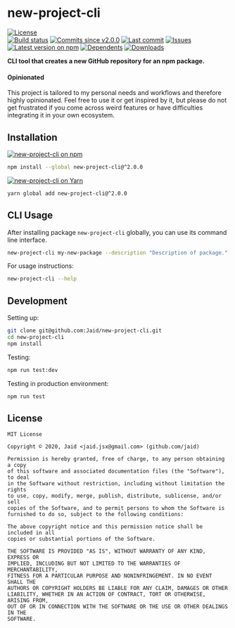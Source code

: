 # new-project-cli


<a href="https://raw.githubusercontent.com/Jaid/new-project-cli/master/license.txt"><img src="https://img.shields.io/github/license/Jaid/new-project-cli?style=flat-square" alt="License"/></a>  
<a href="https://actions-badge.atrox.dev/Jaid/new-project-cli/goto"><img src="https://img.shields.io/endpoint.svg?style=flat-square&url=https%3A%2F%2Factions-badge.atrox.dev%2FJaid%2Fnew-project-cli%2Fbadge" alt="Build status"/></a> <a href="https://github.com/Jaid/new-project-cli/commits"><img src="https://img.shields.io/github/commits-since/Jaid/new-project-cli/v2.0.0?style=flat-square&logo=github" alt="Commits since v2.0.0"/></a> <a href="https://github.com/Jaid/new-project-cli/commits"><img src="https://img.shields.io/github/last-commit/Jaid/new-project-cli?style=flat-square&logo=github" alt="Last commit"/></a> <a href="https://github.com/Jaid/new-project-cli/issues"><img src="https://img.shields.io/github/issues/Jaid/new-project-cli?style=flat-square&logo=github" alt="Issues"/></a>  
<a href="https://npmjs.com/package/new-project-cli"><img src="https://img.shields.io/npm/v/new-project-cli?style=flat-square&logo=npm&label=latest%20version" alt="Latest version on npm"/></a> <a href="https://github.com/Jaid/new-project-cli/network/dependents"><img src="https://img.shields.io/librariesio/dependents/npm/new-project-cli?style=flat-square&logo=npm" alt="Dependents"/></a> <a href="https://npmjs.com/package/new-project-cli"><img src="https://img.shields.io/npm/dm/new-project-cli?style=flat-square&logo=npm" alt="Downloads"/></a>

**CLI tool that creates a new GitHub repository for an npm package.**

#### Opinionated

This project is tailored to my personal needs and workflows and therefore highly opinionated. Feel free to use it or get inspired by it, but please do not get frustrated if you come across weird features or have difficulties integrating it in your own ecosystem.













## Installation
<a href="https://npmjs.com/package/new-project-cli"><img src="https://img.shields.io/badge/npm-new--project--cli-C23039?style=flat-square&logo=npm" alt="new-project-cli on npm"/></a>
```bash
npm install --global new-project-cli@^2.0.0
```
<a href="https://yarnpkg.com/package/new-project-cli"><img src="https://img.shields.io/badge/Yarn-new--project--cli-2F8CB7?style=flat-square&logo=yarn&logoColor=white" alt="new-project-cli on Yarn"/></a>
```bash
yarn global add new-project-cli@^2.0.0
```




## CLI Usage
After installing package `new-project-cli` globally, you can use its command line interface.
```bash
new-project-cli my-new-package --description "Description of package." --template epoch-seconds
```
For usage instructions:
```bash
new-project-cli --help
```




## Development



Setting up:
```bash
git clone git@github.com:Jaid/new-project-cli.git
cd new-project-cli
npm install
```
Testing:
```bash
npm run test:dev
```
Testing in production environment:
```bash
npm run test
```


## License
```text
MIT License

Copyright © 2020, Jaid <jaid.jsx@gmail.com> (github.com/jaid)

Permission is hereby granted, free of charge, to any person obtaining a copy
of this software and associated documentation files (the "Software"), to deal
in the Software without restriction, including without limitation the rights
to use, copy, modify, merge, publish, distribute, sublicense, and/or sell
copies of the Software, and to permit persons to whom the Software is
furnished to do so, subject to the following conditions:

The above copyright notice and this permission notice shall be included in all
copies or substantial portions of the Software.

THE SOFTWARE IS PROVIDED "AS IS", WITHOUT WARRANTY OF ANY KIND, EXPRESS OR
IMPLIED, INCLUDING BUT NOT LIMITED TO THE WARRANTIES OF MERCHANTABILITY,
FITNESS FOR A PARTICULAR PURPOSE AND NONINFRINGEMENT. IN NO EVENT SHALL THE
AUTHORS OR COPYRIGHT HOLDERS BE LIABLE FOR ANY CLAIM, DAMAGES OR OTHER
LIABILITY, WHETHER IN AN ACTION OF CONTRACT, TORT OR OTHERWISE, ARISING FROM,
OUT OF OR IN CONNECTION WITH THE SOFTWARE OR THE USE OR OTHER DEALINGS IN THE
SOFTWARE.
```
